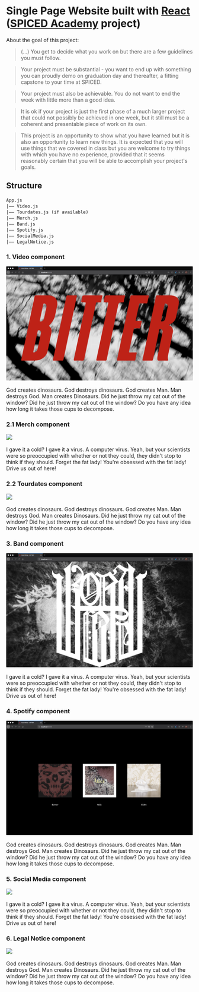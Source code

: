 # Single Page Website built with [React](https://reactjs.org/) ([SPICED Academy](https://www.spiced-academy.com/) project)

About the goal of this project:

> (...) You get to decide what you work on but there are a few guidelines you must follow.

> Your project must be substantial - you want to end up with something you can proudly demo on graduation day and thereafter, a fitting capstone to your time at SPICED.

> Your project must also be achievable. You do not want to end the week with little more than a good idea.

> It is ok if your project is just the first phase of a much larger project that could not possibly be achieved in one week, but it still must be a coherent and presentable piece of work on its own.

> This project is an opportunity to show what you have learned but it is also an opportunity to learn new things. It is expected that you will use things that we covered in class but you are welcome to try things with which you have no experience, provided that it seems reasonably certain that you will be able to accomplish your project's goals.

## Structure

```
App.js
|–– Video.js
|–– Tourdates.js (if available)
|–– Merch.js
|–– Band.js
|–– Spotify.js
|–– SocialMedia.js
|–– LegalNotice.js
```

### 1. Video component

<img src="/images/01_video_component.png">

God creates dinosaurs. God destroys dinosaurs. God creates Man. Man destroys God. Man creates Dinosaurs. Did he just throw my cat out of the window? Did he just throw my cat out of the window? Do you have any idea how long it takes those cups to decompose.

### 2.1 Merch component

<img src="https://images.unsplash.com/photo-1429962714451-bb934ecdc4ec?ixlib=rb-1.2.1&ixid=eyJhcHBfaWQiOjEyMDd9&auto=format&fit=crop&w=1950&q=80">

I gave it a cold? I gave it a virus. A computer virus. Yeah, but your scientists were so preoccupied with whether or not they could, they didn't stop to think if they should. Forget the fat lady! You're obsessed with the fat lady! Drive us out of here!

### 2.2 Tourdates component

<img src="https://images.unsplash.com/photo-1463522689871-cb92fc985793?ixlib=rb-1.2.1&ixid=eyJhcHBfaWQiOjEyMDd9&auto=format&fit=crop&w=1369&q=80">

God creates dinosaurs. God destroys dinosaurs. God creates Man. Man destroys God. Man creates Dinosaurs. Did he just throw my cat out of the window? Did he just throw my cat out of the window? Do you have any idea how long it takes those cups to decompose.

### 3. Band component

<img src="/images/02_band_component.png">

I gave it a cold? I gave it a virus. A computer virus. Yeah, but your scientists were so preoccupied with whether or not they could, they didn't stop to think if they should. Forget the fat lady! You're obsessed with the fat lady! Drive us out of here!

### 4. Spotify component

<img src="/images/03_spotify_component.png">

God creates dinosaurs. God destroys dinosaurs. God creates Man. Man destroys God. Man creates Dinosaurs. Did he just throw my cat out of the window? Did he just throw my cat out of the window? Do you have any idea how long it takes those cups to decompose.

### 5. Social Media component

<img src="https://images.unsplash.com/photo-1495651779359-881fde1808a6?ixlib=rb-1.2.1&ixid=eyJhcHBfaWQiOjEyMDd9&auto=format&fit=crop&w=1950&q=80">

I gave it a cold? I gave it a virus. A computer virus. Yeah, but your scientists were so preoccupied with whether or not they could, they didn't stop to think if they should. Forget the fat lady! You're obsessed with the fat lady! Drive us out of here!

### 6. Legal Notice component

<img src="https://images.unsplash.com/photo-1494049694820-92a3163b10ad?ixlib=rb-1.2.1&ixid=eyJhcHBfaWQiOjEyMDd9&auto=format&fit=crop&w=1322&q=80">

God creates dinosaurs. God destroys dinosaurs. God creates Man. Man destroys God. Man creates Dinosaurs. Did he just throw my cat out of the window? Did he just throw my cat out of the window? Do you have any idea how long it takes those cups to decompose.
